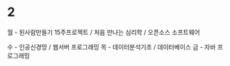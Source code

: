 # 2

월 - 된사람만들기 15주프로젝트 / 처음 만나는 심리학 / 오픈소스 소프트웨어

수 - 인공신경망 / 웹서버 프로그래밍
목 - 데이터분석기초 / 데이터베이스
금 - 자바 프로그래밍
